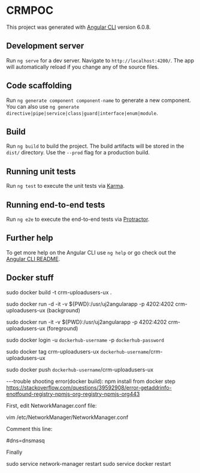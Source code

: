 # CRMPOC

This project was generated with [Angular CLI](https://github.com/angular/angular-cli) version 6.0.8.

## Development server

Run `ng serve` for a dev server. Navigate to `http://localhost:4200/`. The app will automatically reload if you change any of the source files.

## Code scaffolding

Run `ng generate component component-name` to generate a new component. You can also use `ng generate directive|pipe|service|class|guard|interface|enum|module`.

## Build

Run `ng build` to build the project. The build artifacts will be stored in the `dist/` directory. Use the `--prod` flag for a production build.

## Running unit tests

Run `ng test` to execute the unit tests via [Karma](https://karma-runner.github.io).

## Running end-to-end tests

Run `ng e2e` to execute the end-to-end tests via [Protractor](http://www.protractortest.org/).

## Further help

To get more help on the Angular CLI use `ng help` or go check out the [Angular CLI README](https://github.com/angular/angular-cli/blob/master/README.md).

## Docker stuff


sudo docker build -t crm-uploadusers-ux .

sudo docker run -d -it -v ${PWD}:/usr/uj2angularapp -p 4202:4202 crm-uploadusers-ux (background)

sudo docker run -it -v ${PWD}:/usr/uj2angularapp -p 4202:4202 crm-uploadusers-ux  (foreground)


sudo docker login -u `dockerhub-username` -p `dockerhub-password`

sudo docker tag crm-uploadusers-ux `dockerhub-username`/crm-uploadusers-ux

sudo docker push `dockerhub-username`/crm-uploadusers-ux


---trouble shooting error(docker build): npm install from docker step
https://stackoverflow.com/questions/39592908/error-getaddrinfo-enotfound-registry-npmjs-org-registry-npmjs-org443

First, edit NetworkManager.conf file:

vim /etc/NetworkManager/NetworkManager.conf

Comment this line:

  #dns=dnsmasq

Finally

sudo service network-manager restart
sudo service docker restart


